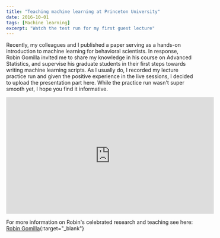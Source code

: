 ```yaml
---
title: "Teaching machine learning at Princeton University"
date: 2016-10-01
tags: [Machine learning]
excerpt: "Watch the test run for my first guest lecture"
---
```


Recently, my colleagues and I published a paper serving as a hands-on introduction to machine learning for behavioral scientists. In response, Robin Gomilla invited me to share my knowledge in his course on Advanced Statistics, and supervise his graduate students in their first steps towards writing machine learning scripts. As I usually do, I recorded my lecture practice run and given the positive experience in the live sessions, I decided to upload the presentation part here. While the practice run wasn't super smooth yet, I hope you find it informative. 

<iframe width="560" height="315" src="https://www.youtube.com/embed/6WKTs_ALDtw" frameborder="0" allow="autoplay; encrypted-media" allowfullscreen></iframe>

For more information on Robin's celebrated research and teaching see here: [Robin Gomilla](https://www.robingomila.com/){:target="_blank"}